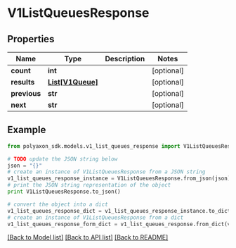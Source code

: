 # V1ListQueuesResponse


## Properties
Name | Type | Description | Notes
------------ | ------------- | ------------- | -------------
**count** | **int** |  | [optional] 
**results** | [**List[V1Queue]**](V1Queue.md) |  | [optional] 
**previous** | **str** |  | [optional] 
**next** | **str** |  | [optional] 

## Example

```python
from polyaxon_sdk.models.v1_list_queues_response import V1ListQueuesResponse

# TODO update the JSON string below
json = "{}"
# create an instance of V1ListQueuesResponse from a JSON string
v1_list_queues_response_instance = V1ListQueuesResponse.from_json(json)
# print the JSON string representation of the object
print V1ListQueuesResponse.to_json()

# convert the object into a dict
v1_list_queues_response_dict = v1_list_queues_response_instance.to_dict()
# create an instance of V1ListQueuesResponse from a dict
v1_list_queues_response_form_dict = v1_list_queues_response.from_dict(v1_list_queues_response_dict)
```
[[Back to Model list]](../README.md#documentation-for-models) [[Back to API list]](../README.md#documentation-for-api-endpoints) [[Back to README]](../README.md)



